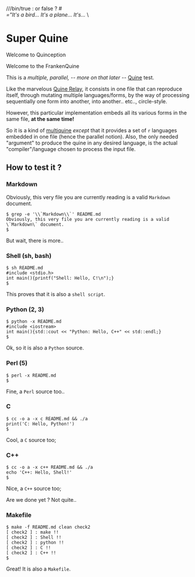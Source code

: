 ///bin/true : or false ? # \
_="It\'s a bird... It's a plane... It's..._ \
<!--"
#if 0
_=''''
///bin/false : none

	# Shell

	if [ "x$1" = "xCHECK=1" ] ; then
		echo "Shell !!"
	else
		printf '#include <stdio.h>\nint main(){printf("Shell: Hello, C!\\n");}\n'
	fi
	exit 0

# Makefile
.PHONY: ///bin/true or false
or: all
false: all
.PHONY: none all all2 check check2 check_sh check_py mk check_mk check_c check_cxx clean
none:
	false

SH:=sh
PYTHON:=python
PERL:=perl
#CC:=gcc
#CC:=clang
#CXX:=clang
BCC:=$(shell basename $(CC))
BCXX:=$(shell basename $(CXX))
SOURCE:=README.md
TARGETC:=hybrid_$(BCC)_c
TARGETCXX:=hybrid_$(BCXX)_cxx

all: mk

check: CHECK:=CHECK=1
check: check_mk

all2: all check_sh check_py check_pl check_c check_cxx

mkfile_path := $(abspath $(lastword $(MAKEFILE_LIST)))
P=printf "[ $@ ] : "
P2=true
M=$(MAKE) -s -f "$(mkfile_path)" CHECK=$(CHECK)

check2: CHECK:=CHECK=1
check2:
	-@$(P2);$(M) check_mk
	-@$(P2);$(M) check_sh
	-@$(P2);$(M) check_py
	-@$(P2);$(M) check_pl
	-@$(P2);$(M) check_c
	-@$(P2);$(M) check_cxx

check_sh:
	@$(P);$(SH) $(SOURCE) $(CHECK)

check_py:
	@$(P);$(PYTHON) -x $(SOURCE) $(CHECK)

check_pl:
	@$(P);$(PERL) -x $(SOURCE) $(CHECK)

mk:
	@printf "all:\n\t@printf 'Makefile: Hello, Makefile!\\\\n'\n"

check_mk:
	@$(P);echo "make !!"

check_c: $(TARGETC)
	@$(P);./$(TARGETC) $(CHECK)

check_cxx: $(TARGETCXX)
	@$(P);./$(TARGETCXX) $(CHECK)

$(TARGETC): $(SOURCE)
	@$(CC) -x c -o $@ $^ $(CFLAGS)

$(TARGETCXX): $(SOURCE)
	@$(CC) -x c++ -o $@ $^ $(CXXFLAGS)

clean:
	@$(RM) hybrid_*_c hybrid_*_cxx

ifdef 0

#!perl
if (@ARGV > 0) {
print "Perl !!\n";
} else {
$a="%ca=%c%s%c;printf(%ca,36,34,%ca,34,36,36,10);%c";printf($a,36,34,$a,34,36,36,10);
}
#printf("n=%d\n", $n);
#print("argv=" . @ARGV . "\n");
<<q=~q>>;

//'''

# Python part

import sys
n=0
s=['#include <iostream>\nint main(){std::cout << "Python: Hello, C++" << std::endl;}','python !!']
if len(sys.argv) > 1:
	if sys.argv[1] == 'CHECK=1':
		n = 1
print(s[n])
sys.exit(0)

_=''''

#else

#ifdef __cplusplus

//C++: Hello, C++
#include <stdio.h>
int main(){const char*a="//C++: Hello, C++%c#include <stdio.h>%cint main(){const char*a=%c%s%c;printf(a,10,10,34,a,34,10);return 0;}%c";printf(a,10,10,34,a,34,10);return 0;}

#else

/*C: Hello, C!*/
main(){char*s="/*C: Hello, C!*/%cmain(){char*s=%c%s%c;printf(s,10,34,s,34,10);}%c";printf(s,10,34,s,34,10);}

#endif
#if 0
-->

# Super Quine
Welcome to Quinception

Welcome to the FrankenQuine

This is a _multiple, parallel, -- more on that later --_ [Quine](https://en.wikipedia.org/wiki/Quine_(computing)) test.

Like the marvelous [Quine Relay](https://github.com/mame/quine-relay), it consists in one file that can reproduce
itself, through mutating multiple languages/forms, by the way of processing sequentially one form into another, into another.. etc.., circle-style.

However, this particular implementation embeds all its various forms in the same file, __at the same time!__

So it is a kind of [multiquine](https://en.wikipedia.org/wiki/Quine_(computing)#Multiquines) _except_
that it provides a set of `r` languages embedded in one file (hence the parallel notion).
Also, the only needed "argument" to produce the quine in any desired language,
is the actual "compiler"/language chosen to process the input file.

## How to test it ?

### Markdown
Obviously, this very file you are currently reading is a valid `Markdown` document.

```shell
$ grep -e '\\`Markdown\\`' README.md
Obviously, this very file you are currently reading is a valid \`Markdown\` document.
$ 
```
But wait, there is more..

### Shell (sh, bash)
```shell
$ sh README.md
#include <stdio.h>
int main(){printf("Shell: Hello, C!\n");}
$ 
```
This proves that it is also a `shell script`.

### Python (2, 3)
```shell
$ python -x README.md
#include <iostream>
int main(){std::cout << "Python: Hello, C++" << std::endl;}
$ 
```
Ok, so it is also a `Python` source.

### Perl (5)
```shell
$ perl -x README.md
$ 
```
Fine, a `Perl` source too..

### C
```shell
$ cc -o a -x c README.md && ./a
print('C: Hello, Python!')
$ 
```
Cool, a `C` source too;

### C++
```shell
$ cc -o a -x c++ README.md && ./a
echo 'C++: Hello, Shell!'
$ 
```
Nice, a `C++` source too;

Are we done yet ? Not quite..

### Makefile
```shell
$ make -f README.md clean check2
[ check2 ] : make !!
[ check2 ] : Shell !!
[ check2 ] : python !!
[ check2 ] : C !!
[ check2 ] : C++ !!
$ 
```
Great! It is also a `Makefile`.

<!---
//'''
q
endif
#endif
